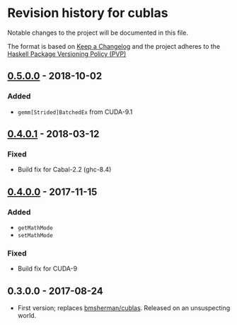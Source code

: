 # Revision history for cublas

Notable changes to the project will be documented in this file.

The format is based on [Keep a Changelog](http://keepachangelog.com/) and the
project adheres to the [Haskell Package Versioning
Policy (PVP)](https://pvp.haskell.org)


## [0.5.0.0] - 2018-10-02
### Added
  * `gemm[Strided]BatchedEx` from CUDA-9.1


## [0.4.0.1] - 2018-03-12
### Fixed
  * Build fix for Cabal-2.2 (ghc-8.4)

## [0.4.0.0] - 2017-11-15
### Added
  * `getMathMode`
  * `setMathMode`

### Fixed
  * Build fix for CUDA-9

## 0.3.0.0 - 2017-08-24

* First version; replaces [bmsherman/cublas](https://github.com/bmsherman/cublas). Released on an unsuspecting world.


[0.5.0.0]:          https://github.com/tmcdonell/cublas/compare/release/0.4.0.1...v0.5.0.0
[0.4.0.1]:          https://github.com/tmcdonell/cublas/compare/release/0.4.0.0...0.4.0.1
[0.4.0.0]:          https://github.com/tmcdonell/cublas/compare/release/0.3.0.0...0.4.0.0

